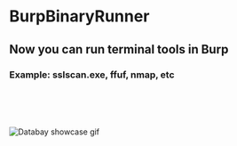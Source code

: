 # BurpBinaryRunner
## Now you can run terminal tools in Burp
### Example: sslscan.exe, ffuf, nmap, etc

</br>
</br>
</br>
</br>


<img src="https://github.com/crazywifi/BurpBinaryRunner/blob/main/BurpBinaryRunner.gif" alt="Databay showcase gif" title="BurpBinaryRunner"/>

